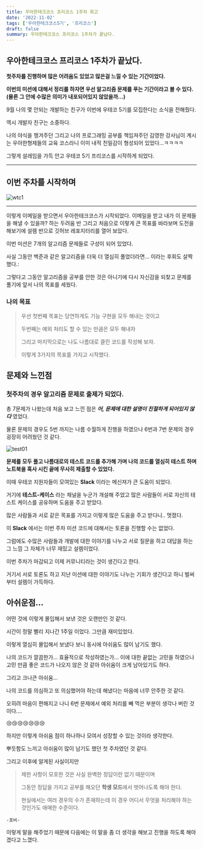 ```yaml
---
title: 우아한테크코스 프리코스 1주차 회고
date: '2022-11-02'
tags: ['우아한테크코스5기', '프리코스']
draft: false
summary: 우아한테크코스 프리코스 1주차가 끝났다.
---
```


## 우아한테크코스 프리코스 1주차가 끝났다.

**첫주차를 진행하며 많은 어려움도 있었고 많은걸 느낄 수 있는 기간이었다.**

**이번의 미션에 대해서 정리를 하자면 우선 알고리즘 문제를 푸는 기간이라고 볼 수 있다.
(물론 그 안에 수많은 의미가 내포되어있지 않았을까…)**

9월 나의 몇 안되는 개발하는 친구가 이번에 우테코 5기를 모집한다는 소식을 전해줬다.

역시 개발자 친구는 소중하다.

나의 야식을 챙겨주던 그리고 나의 프로그래밍 공부를 책임져주던 김영한 강사님이 계시는 우아한형제들의 교육 코스라니 이미 내적 친밀감이 형성되어 있었다…ㅋㅋㅋㅋ

그렇게 설레임을 가득 안고 우테코 5기 프리코스를 시작하게 되었다.

---

## 이번 주차를 시작하며

![wtc1](/static/images/wtc1.png)

---

이렇게 이메일을 받으면서 우아한테크코스가 시작되었다.
이메일을 받고 내가 이 문제들을 해낼 수 있을까? 하는 두려움 반 그리고 처음으로 이렇게 큰 목표를 바라보며 도전을 해보기에 설렘 반으로 깃허브 레포지터리를 열어 보았다.

이번 미션은 7개의 알고리즘 문제들로 구성이 되어 있었다.

사실 그동안 백준과 같은 알고리즘을 더욱 더 열심히 풀었더라면… 이라는 후회도 살짝 했다.:

그렇다고 그동안 알고리즘을 공부를 안한 것은 아니기에 다시 자신감을 되찾고 문제를 풀기에 앞서 나의 목표를 세웠다.

### 나의 목표

> 우선 첫번째 목표는 당연하게도 기능 구현을 모두 해내는 것이고
>
> 두번째는 예외 처리도 할 수 있는 만큼은 모두 해내자
>
> 그리고 마지막으로는 나도 나름대로 클린 코드를 작성해 보자.
>
> 이렇게 3가지의 목표를 가지고 시작했다.

## 문제와 느낀점

### 첫주차의 경우 알고리즘 문제로 출제가 되었다.

총 7문제가 나왔는데 처음 보고 느낀 점은 **_어, 문제에 대한 설명이 친절하게 되어있지 않다_** 였었다.

물론 문제의 경우도 5번 까지는 나름 수월하게 진행을 하였으나 6번과 7번 문제의 경우 굉장히 어려웠던 것 같다.

![test01](/static/images/test01.png)

**문제를 모두 풀고 나름대로의 테스트 코드를 추가해 가며 나의 코드를 열심히 테스트 하며 노트북을 혹사 시킨 끝에 무사히 제출할 수 있었다.**

이때 우테코 지원자들이 모여있는 **Slack** 이라는 메신져가 큰 도움이 되었다.

거기에 **테스트-케이스** 라는 채널을 누군가 개설해 주었고 많은 사람들이 서로 자신의 테스트 케이스를 공유하며 도움을 주고 받았다.

많은 사람들과 서로 같은 목표를 가지고 이렇게 많은 도움을 주고 받다니.. 멋졌다.

이 **Slack** 에서는 이번 주차 미션 코드에 대해서는 토론을 진행할 수는 없었다.

그럼에도 수많은 사람들과 개발에 대한 이야기를 나누고 서로 질문을 하고 대답을 하는 그 느낌 그 자체가 너무 재밌고 설렘이었다.

이번 주차가 마감되고 이제 커뮤니티라는 것이 생긴다고 한다.

거기서 서로 토론도 하고 지난 미션에 대한 이야기도 나누는 기회가 생긴다고 하니 벌써부터 설렘이 가득하다.

## 아쉬운점…

어떤 것에 이렇게 몰입해서 보낸 것은 오랜만인 것 같다.

시간이 정말 빨리 지나간 1주일 이었다. 그만큼 재미있었다.

이렇게 열심히 몰입해서 보냈다 보니 동시에 아쉬움도 많이 남기도 했다.

나의 코드가 깔끔한가… 효율적으로 작성하였는가… 이에 대한 끝없는 고민을 하였으나 고민 만큼 좋은 코드가 나오지 않은 것 같아 아쉬움이 크게 남아있기도 하다.

그리고 크나큰 아쉬움…

나의 코드를 의심하고 또 의심했어야 하는데 해냈다는 마음에 너무 안주한 것 같다.

오히려 마음이 편해지고 나니 6번 문제에서 예외 처리를 빼 먹은 부분이 생각나 버린 것이다….

😢😢😢😢😢😢😢

하지만 이렇게 아쉬움 점이 하나하나 모여서 성장할 수 있는 것이라 생각한다.

뿌듯함도 느끼고 아쉬움이 많이 남기도 했던 첫 주차였던 것 같다.

그리고 이후에 알게된 사실이지만

> 제한 사항이 모호한 것은 사실 완벽한 정답이란 없기 때문이며
>
> 그동안 정답을 가지고 공부를 해오던 **학생 모드**에서 벗어나도록 해야 한다.
>
> 현실에서는 여러 경우의 수가 존재하는데 이 경우 어디서 무엇을 처리해야 하는 것인가도 애매한 수준이다.

    -포비-

이렇게 말을 해주었기 때문에 다음에는 이 말을 좀 더 생각을 해보고 진행을 하도록 해야겠다고 느꼈다.
